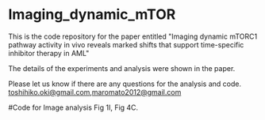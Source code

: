 # Imaging_dynamic_mTOR
This is the code repository for the paper entitled "Imaging dynamic mTORC1 pathway activity in vivo reveals marked shifts that support time-specific inhibitor therapy in AML" 

The details of the experiments and analysis were shown in the paper.

Please let us know if there are any questions for the analysis and code. 
toshihiko.oki@gmail.com,maromato2012@gmail.com

#Code for Image analysis Fig 1I, Fig 4C.
